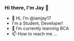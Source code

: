 ### Hi there, I'm Jay 👋

- 👋 Hi, I’m @iamjay17
- I'm a Student, Developer!
- 🌱 I’m currently learning BCA
- 📫 How to reach me ...

<!---
iamjay17/iamjay17 is a ✨ special ✨ repository because its `README.md` (this file) appears on your GitHub profile.
You can click the Preview link to take a look at your changes.
--->
